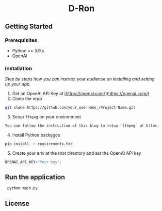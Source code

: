 
<div align="center">
  <h1 align="center">D-Ron</h1>
</div>

<!-- GETTING STARTED -->
## Getting Started

### Prerequisites

* Python >= 3.9.x
* OpenAI

### Installation

_Step by steps how you can instruct your audience on installing and setting up your app._

1. Get an OpenAI API Key at [https://openai.com/](https://openai.com/)
2. Clone the repo
  ```sh
  git clone https://github.com/your_username_/Project-Name.git
  ```
3. Setup `ffmpeg` on your environment
  ```sh
  You can follow the instruction of this blog to setup `ffmpeg` at https://www.hostinger.com/tutorials/how-to-install-ffmpeg
  ```
  
4. Install Python packages
  ```sh
  pip install -r requirements.txt
  ```
5. Create your env at the root directory and set the OpenAI API key
  ```js
  OPENAI_API_KEY="Your Key";
  ```

## Run the application
  ```sh
   python main.py
   ```

## License
